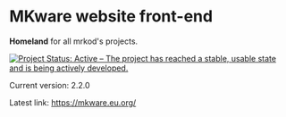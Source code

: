# MKware website front-end

**Homeland** for all mrkod's projects.

[![Project Status: Active – The project has reached a stable, usable state and is being actively developed.](https://www.repostatus.org/badges/latest/active.svg)](https://www.repostatus.org/#active)

Current version: 2.2.0

Latest link: https://mkware.eu.org/
